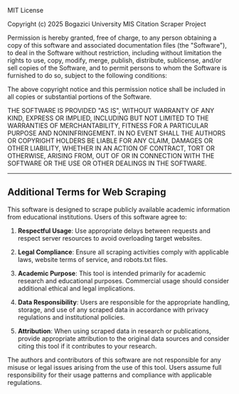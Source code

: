 MIT License

Copyright (c) 2025 Bogazici University MIS Citation Scraper Project

Permission is hereby granted, free of charge, to any person obtaining a copy
of this software and associated documentation files (the "Software"), to deal
in the Software without restriction, including without limitation the rights
to use, copy, modify, merge, publish, distribute, sublicense, and/or sell
copies of the Software, and to permit persons to whom the Software is
furnished to do so, subject to the following conditions:

The above copyright notice and this permission notice shall be included in all
copies or substantial portions of the Software.

THE SOFTWARE IS PROVIDED "AS IS", WITHOUT WARRANTY OF ANY KIND, EXPRESS OR
IMPLIED, INCLUDING BUT NOT LIMITED TO THE WARRANTIES OF MERCHANTABILITY,
FITNESS FOR A PARTICULAR PURPOSE AND NONINFRINGEMENT. IN NO EVENT SHALL THE
AUTHORS OR COPYRIGHT HOLDERS BE LIABLE FOR ANY CLAIM, DAMAGES OR OTHER
LIABILITY, WHETHER IN AN ACTION OF CONTRACT, TORT OR OTHERWISE, ARISING FROM,
OUT OF OR IN CONNECTION WITH THE SOFTWARE OR THE USE OR OTHER DEALINGS IN THE
SOFTWARE.

---

## Additional Terms for Web Scraping

This software is designed to scrape publicly available academic information from 
educational institutions. Users of this software agree to:

1. **Respectful Usage**: Use appropriate delays between requests and respect server 
   resources to avoid overloading target websites.

2. **Legal Compliance**: Ensure all scraping activities comply with applicable laws, 
   website terms of service, and robots.txt files.

3. **Academic Purpose**: This tool is intended primarily for academic research and 
   educational purposes. Commercial usage should consider additional ethical and 
   legal implications.

4. **Data Responsibility**: Users are responsible for the appropriate handling, 
   storage, and use of any scraped data in accordance with privacy regulations 
   and institutional policies.

5. **Attribution**: When using scraped data in research or publications, provide 
   appropriate attribution to the original data sources and consider citing this 
   tool if it contributes to your research.

The authors and contributors of this software are not responsible for any misuse 
or legal issues arising from the use of this tool. Users assume full responsibility 
for their usage patterns and compliance with applicable regulations.
